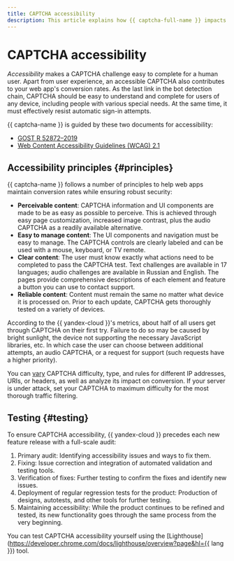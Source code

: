 ```yaml
---
title: CAPTCHA accessibility
description: This article explains how {{ captcha-full-name }} impacts website conversion rates, offering ease of entry for humans while remaining a solid defense against robots.
---
```


# CAPTCHA accessibility

_Accessibility_ makes a CAPTCHA challenge easy to complete for a human user. Apart from user experience, an accessible CAPTCHA also contributes to your web app's conversion rates. As the last link in the bot detection chain, CAPTCHA should be easy to understand and complete for users of any device, including people with various special needs. At the same time, it must effectively resist automatic sign-in attempts.

{{ captcha-name }} is guided by these two documents for accessibility:

* [GOST R 52872–2019](https://protect.gost.ru/document1.aspx?control=31&id=233736)
* [Web Content Accessibility Guidelines (WCAG) 2.1](https://www.w3.org/TR/WCAG21/)

## Accessibility principles {#principles}

{{ captcha-name }} follows a number of principles to help web apps maintain conversion rates while ensuring robust security:

* **Perceivable content**: CAPTCHA information and UI components are made to be as easy as possible to perceive. This is achieved through easy page customization, increased image contrast, plus the audio CAPTCHA as a readily available alternative.
* **Easy to manage content**: The UI components and navigation must be easy to manage. The CAPTCHA controls are clearly labeled and can be used with a mouse, keyboard, or TV remote.
* **Clear content**: The user must know exactly what actions need to be completed to pass the CAPTCHA test. Text challenges are available in 17 languages; audio challenges are available in Russian and English. The pages provide comprehensive descriptions of each element and feature a button you can use to contact support.
* **Reliable content**: Content must remain the same no matter what device it is processed on. Prior to each update, CAPTCHA gets thoroughly tested on a variety of devices.

According to the {{ yandex-cloud }}'s metrics, about half of all users get through CAPTCHA on their first try. Failure to do so may be caused by bright sunlight, the device not supporting the necessary JavaScript libraries, etc. In which case the user can choose between additional attempts, an audio CAPTCHA, or a request for support (such requests have a higher priority).

You can [vary](captcha-variants.md) CAPTCHA difficulty, type, and rules for different IP addresses, URIs, or headers, as well as analyze its impact on conversion. If your server is under attack, set your CAPTCHA to maximum difficulty for the most thorough traffic filtering.

## Testing {#testing}

To ensure CAPTCHA accessibility, {{ yandex-cloud }} precedes each new feature release with a full-scale audit:

1. Primary audit: Identifying accessibility issues and ways to fix them.
1. Fixing: Issue correction and integration of automated validation and testing tools.
1. Verification of fixes: Further testing to confirm the fixes and identify new issues.
1. Deployment of regular regression tests for the product: Production of designs, autotests, and other tools for further testing.
1. Maintaining accessibility: While the product continues to be refined and tested, its new functionality goes through the same process from the very beginning.

You can test CAPTCHA accessibility yourself using the [Lighthouse](https://developer.chrome.com/docs/lighthouse/overview?page&hl={{ lang }}) tool.